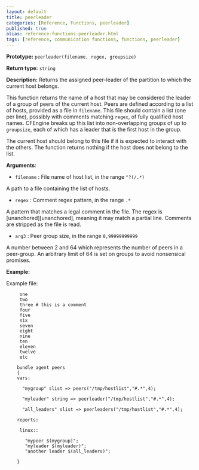 ```yaml
---
layout: default
title: peerleader
categories: [Reference, Functions, peerleader]
published: true
alias: reference-functions-peerleader.html
tags: [reference, communication functions, functions, peerleader]
---
```


**Prototype:** `peerleader(filename, regex, groupsize)`

**Return type:** `string`

**Description:** Returns the assigned peer-leader of the partition to which the current host belongs.

This function returns the name of a host that may be considered the
leader of a group of peers of the current host. Peers are defined
according to a list of hosts, provided as a file in `filename`.
This file should contain a list (one per line), possibly with comments 
matching `regex`, of fully qualified host names. CFEngine breaks up 
this list into non-overlapping groups of up to `groupsize`, each of which has 
a leader that is the first host in the group.

The current host should belong to this file if it is expected to interact with 
the others. The function returns nothing if the host does not belong to the 
list.

**Arguments**:

* `filename` : File name of host list, in the range `"?(/.*)`

A path to a file containing the list of hosts.

* `regex` : Comment regex pattern, in the range `.*`

A pattern that matches a legal comment in the file. The regex is [unanchored][unanchored], 
meaning it may match a partial line. Comments are stripped as the file is 
read.

* `arg3` : Peer group size, in the range `0,99999999999`   

A number between 2 and 64 which represents the number of peers in a 
peer-group. An arbitrary limit of 64 is set on groups to avoid nonsensical 
promises.

**Example:**

Example file:

```
     one
     two
     three # this is a comment
     four
     five
     six
     seven
     eight
     nine
     ten
     eleven
     twelve
     etc
```

```cf3
    bundle agent peers
    {
    vars:

      "mygroup" slist => peers("/tmp/hostlist","#.*",4);

      "myleader" string => peerleader("/tmp/hostlist","#.*",4);

      "all_leaders" slist => peerleaders("/tmp/hostlist","#.*",4);

    reports:

     linux::

       "mypeer $(mygroup)";
       "myleader $(myleader)";
       "another leader $(all_leaders)";

    }
```

